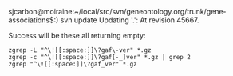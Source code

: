 sjcarbon@moiraine:~/local/src/svn/geneontology.org/trunk/gene-associations$:) svn update
Updating '.':
At revision 45667.

Success will be these all returning empty:
```
zgrep -L "^\![[:space:]]\?gaf\-ver" *.gz
zgrep -c "^\![[:space:]]\?gaf[-_]ver" *.gz | grep 2
zgrep "^\![[:space:]]\?gaf_ver" *.gz
```
